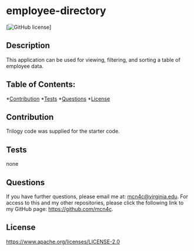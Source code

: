 # employee-directory

[![GitHub license](https://img.shields.io/badge/license-Apache2.0-blue.svg)]

## Description
This application can be used for viewing, filtering, and sorting a table of employee data.  


 ## Table of Contents: 

*[Contribution](#contribution)
*[Tests](#tests) 
*[Questions](#questions)
*[License](#license) 

## Contribution 

Trilogy code was supplied for the starter code.  

## Tests 

none


## Questions 

 If you have further questions, please email me at: mcn4c@virginia.edu.
 For access to this and my other repositories, please click the following link to my GitHub page: https://github.com/mcn4c. 

## License
https://www.apache.org/licenses/LICENSE-2.0







